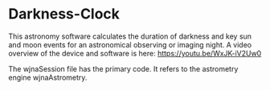 # Darkness-Clock
This astronomy software calculates the duration of darkness and key sun and moon events for an astronomical observing or imaging night. 
A video overview of the device and software is here:  https://youtu.be/WxJK-iV2Uw0

The wjnaSession file has the primary code.  It refers to the astrometry engine wjnaAstrometry.
